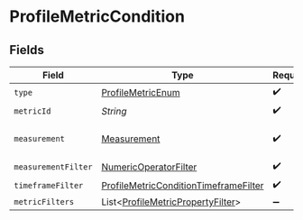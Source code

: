 # ProfileMetricCondition


## Fields

| Field                                                                                                     | Type                                                                                                      | Required                                                                                                  | Description                                                                                               |
| --------------------------------------------------------------------------------------------------------- | --------------------------------------------------------------------------------------------------------- | --------------------------------------------------------------------------------------------------------- | --------------------------------------------------------------------------------------------------------- |
| `type`                                                                                                    | [ProfileMetricEnum](../../models/components/ProfileMetricEnum.md)                                         | :heavy_check_mark:                                                                                        | N/A                                                                                                       |
| `metricId`                                                                                                | *String*                                                                                                  | :heavy_check_mark:                                                                                        | N/A                                                                                                       |
| `measurement`                                                                                             | [Measurement](../../models/components/Measurement.md)                                                     | :heavy_check_mark:                                                                                        | Measurements for profile metrics.                                                                         |
| `measurementFilter`                                                                                       | [NumericOperatorFilter](../../models/components/NumericOperatorFilter.md)                                 | :heavy_check_mark:                                                                                        | N/A                                                                                                       |
| `timeframeFilter`                                                                                         | [ProfileMetricConditionTimeframeFilter](../../models/components/ProfileMetricConditionTimeframeFilter.md) | :heavy_check_mark:                                                                                        | N/A                                                                                                       |
| `metricFilters`                                                                                           | List\<[ProfileMetricPropertyFilter](../../models/components/ProfileMetricPropertyFilter.md)>              | :heavy_minus_sign:                                                                                        | N/A                                                                                                       |